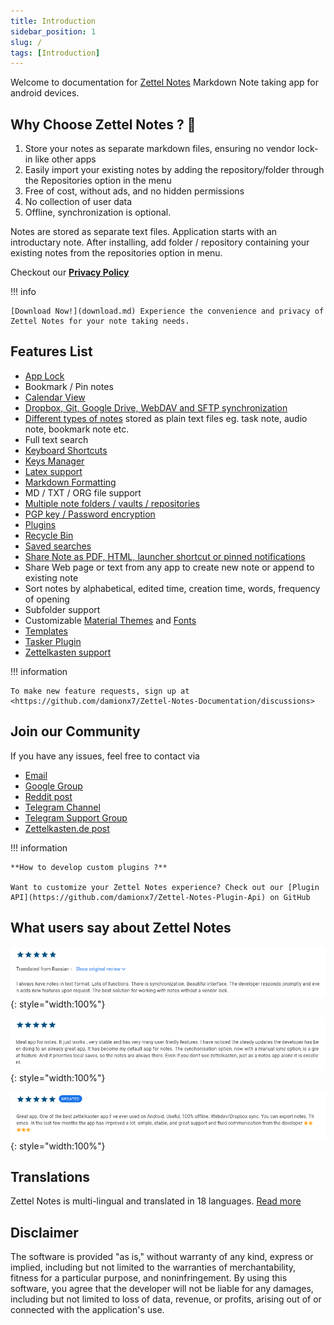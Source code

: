 ```yaml
---
title: Introduction
sidebar_position: 1
slug: /
tags: [Introduction]
---
```


Welcome to documentation for [Zettel Notes](./download.md) Markdown Note taking app for android devices.

## Why Choose Zettel Notes ? 🚀

1. Store your notes as separate markdown files, ensuring no vendor lock-in like other apps
3. Easily import your existing notes by adding the repository/folder through the Repositories option in the menu
4. Free of cost, without ads, and no hidden permissions
5. No collection of user data
6. Offline, synchronization is optional.

Notes are stored as separate text files. Application starts with an introductary note. After installing, add folder / repository containing your existing notes from the repositories option in menu.

Checkout our **[Privacy Policy](https://thedoc.eu.org/zettel-notes/privacy)**

!!! info
    
    [Download Now!](download.md) Experience the convenience and privacy of Zettel Notes for your note taking needs. 


## Features List

-  [App Lock](./app-lock.md)
-  Bookmark / Pin notes
-  [Calendar View](./calendar.md)
-  [Dropbox, Git, Google Drive, WebDAV and SFTP synchronization](./repository/synchronization/index.md)
-  [Different types of notes](./note/note-types.md) stored as plain text files eg. task note, audio note, bookmark note etc.
-  Full text search
-  [Keyboard Shortcuts](./keyboard-shortcuts.md)
-  [Keys Manager](./repository/synchronization/keys-manager.md)
-  [Latex support](./note/editor/markdown.md#latex)
-  [Markdown Formatting](./note/editor/markdown.md)
-  MD / TXT / ORG file support
-  [Multiple note folders / vaults / repositories](./repository/index.md)
-  [PGP key / Password encryption](./repository/encryption.md)
-  [Plugins](./plugins/index.md)
-  [Recycle Bin](./recycle-bin.md)
-  [Saved searches](./saved-searches.md)
-  [Share Note as PDF, HTML, launcher shortcut or pinned notifications](./note/share-note/index.md)
-  Share Web page or text from any app to create new note or append to existing note
-  Sort notes by alphabetical, edited time, creation time, words, frequency of opening
-  Subfolder support
-  Customizable [Material Themes](./themes/app-theme.md) and [Fonts](./themes/font-downloader.md)
-  [Templates](./templates.md)
-  [Tasker Plugin](./tasker.md)
-  [Zettelkasten support](./note/editor/zettelkasten.md)

!!! information

    To make new feature requests, sign up at <https://github.com/damionx7/Zettel-Notes-Documentation/discussions>

## Join our Community

If you have any issues, feel free to contact via

- [Email](mailto:info@thedoc.eu.org)
- [Google Group](https://groups.google.com/g/znotes)
- [Reddit post](https://www.reddit.com/r/Zettelkasten/comments/npr00a/introducing_my_new_android_app_for_zettelkasten/)
- [Telegram Channel](https://t.me/zettelnotes)
- [Telegram Support Group](https://t.me/joinchat/DZ2eFcOk3Mo4MDk1)
- [Zettelkasten.de post](https://forum.zettelkasten.de/discussion/1844/introducing-my-new-android-app-for-zettelkasten-zettel-notes/)

!!! information

    **How to develop custom plugins ?**

    Want to customize your Zettel Notes experience? Check out our [Plugin API](https://github.com/damionx7/Zettel-Notes-Plugin-Api) on GitHub

## What users say about Zettel Notes

![](assets/img/review-play-store.png){: style="width:100%"}

![](assets/img/review-play-store-1.png){: style="width:100%"}

![](assets/img/review-play-store-2.png){: style="width:100%"}

## Translations

Zettel Notes is multi-lingual and translated in 18 languages. [Read more](translations.md)

## Disclaimer

The software is provided "as is," without warranty of any kind, express or implied, including but not limited to the warranties of merchantability, fitness for a particular purpose, and noninfringement. By using this software, you agree that the developer will not be liable for any damages, including but not limited to loss of data, revenue, or profits, arising out of or connected with the application's use.

